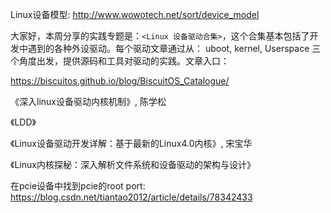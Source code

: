 Linux设备模型: http://www.wowotech.net/sort/device_model


大家好，本周分享的实践专题是：`<Linux 设备驱动合集>`，这个合集基本包括了开发中遇到的各种外设驱动。每个驱动文章通过从： uboot, kernel, Userspace 三个角度出发，提供源码和工具对驱动的实践。文章入口：

https://biscuitos.github.io/blog/BiscuitOS_Catalogue/


《深入linux设备驱动内核机制》, 陈学松

《LDD》

《Linux设备驱动开发详解：基于最新的Linux4.0内核》, 宋宝华

《Linux内核探秘：深入解析文件系统和设备驱动的架构与设计》


在pcie设备中找到pcie的root port: https://blog.csdn.net/tiantao2012/article/details/78342433